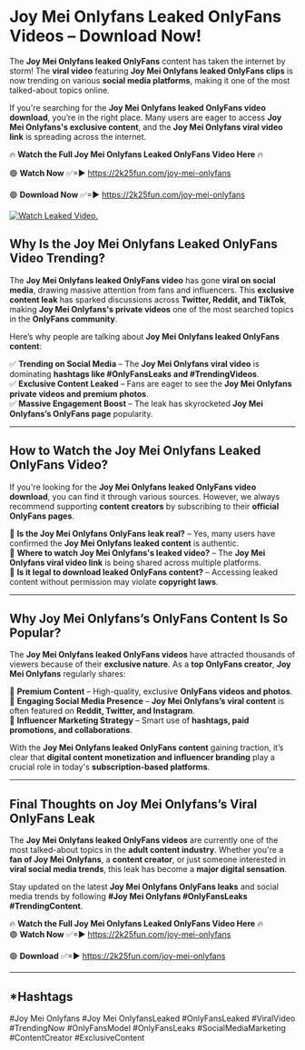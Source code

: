 # Joy Mei Onlyfans Leaked OnlyFans Videos – Download Now!

The **Joy Mei Onlyfans leaked OnlyFans** content has taken the internet by storm! The **viral video** featuring **Joy Mei Onlyfans leaked OnlyFans clips** is now trending on various **social media platforms**, making it one of the most talked-about topics online.  

If you're searching for the **Joy Mei Onlyfans leaked OnlyFans video download**, you’re in the right place. Many users are eager to access **Joy Mei Onlyfans's exclusive content**, and the **Joy Mei Onlyfans viral video link** is spreading across the internet.  

🔥 **Watch the Full Joy Mei Onlyfans Leaked OnlyFans Video Here** 🔥  

🟢 **Watch Now** ✅=► https://2k25fun.com/joy-mei-onlyfans

🟢 **Download Now** ✅=► https://2k25fun.com/joy-mei-onlyfans

[![Watch Leaked Video.](https://miro.medium.com/v2/resize:fit:828/format:webp/1*cilzJN44JGOrTw9NJCrNHA.gif "Watch Leaked Video")](https://2k25fun.com/joy-mei-onlyfans)

## **Why Is the Joy Mei Onlyfans Leaked OnlyFans Video Trending?**  

The **Joy Mei Onlyfans leaked OnlyFans video** has gone **viral on social media**, drawing massive attention from fans and influencers. This **exclusive content leak** has sparked discussions across **Twitter, Reddit, and TikTok**, making **Joy Mei Onlyfans's private videos** one of the most searched topics in the **OnlyFans community**.  

Here’s why people are talking about **Joy Mei Onlyfans leaked OnlyFans content**:  

✅ **Trending on Social Media** – The **Joy Mei Onlyfans viral video** is dominating **hashtags like #OnlyFansLeaks and #TrendingVideos**.  
✅ **Exclusive Content Leaked** – Fans are eager to see the **Joy Mei Onlyfans private videos and premium photos**.  
✅ **Massive Engagement Boost** – The leak has skyrocketed **Joy Mei Onlyfans’s OnlyFans page** popularity.  

---

## **How to Watch the Joy Mei Onlyfans Leaked OnlyFans Video?**  

If you're looking for the **Joy Mei Onlyfans leaked OnlyFans video download**, you can find it through various sources. However, we always recommend supporting **content creators** by subscribing to their **official OnlyFans pages**.  

🔹 **Is the Joy Mei Onlyfans OnlyFans leak real?** – Yes, many users have confirmed the **Joy Mei Onlyfans leaked content** is authentic.  
🔹 **Where to watch Joy Mei Onlyfans's leaked video?** – The **Joy Mei Onlyfans viral video link** is being shared across multiple platforms.  
🔹 **Is it legal to download leaked OnlyFans content?** – Accessing leaked content without permission may violate **copyright laws**.  

---

## **Why Joy Mei Onlyfans’s OnlyFans Content Is So Popular?**  

The **Joy Mei Onlyfans leaked OnlyFans videos** have attracted thousands of viewers because of their **exclusive nature**. As a **top OnlyFans creator**, **Joy Mei Onlyfans** regularly shares:  

📌 **Premium Content** – High-quality, exclusive **OnlyFans videos and photos**.  
📌 **Engaging Social Media Presence** – **Joy Mei Onlyfans’s viral content** is often featured on **Reddit, Twitter, and Instagram**.  
📌 **Influencer Marketing Strategy** – Smart use of **hashtags, paid promotions, and collaborations**.  

With the **Joy Mei Onlyfans leaked OnlyFans content** gaining traction, it’s clear that **digital content monetization and influencer branding** play a crucial role in today's **subscription-based platforms**.  

---

## **Final Thoughts on Joy Mei Onlyfans’s Viral OnlyFans Leak**  

The **Joy Mei Onlyfans leaked OnlyFans videos** are currently one of the most talked-about topics in the **adult content industry**. Whether you're a **fan of Joy Mei Onlyfans**, a **content creator**, or just someone interested in **viral social media trends**, this leak has become a **major digital sensation**.  

Stay updated on the latest **Joy Mei Onlyfans OnlyFans leaks** and social media trends by following **#Joy Mei Onlyfans #OnlyFansLeaks #TrendingContent**.  

🔥 **Watch the Full Joy Mei Onlyfans Leaked OnlyFans Video Here** 🔥  
🟢 **Watch Now** ✅=► https://2k25fun.com/joy-mei-onlyfans

🟢 **Download** ✅=► https://2k25fun.com/joy-mei-onlyfans

---

## *Hashtags
#Joy Mei Onlyfans #Joy Mei OnlyfansLeaked #OnlyFansLeaked #ViralVideo #TrendingNow #OnlyFansModel #OnlyFansLeaks #SocialMediaMarketing #ContentCreator #ExclusiveContent  